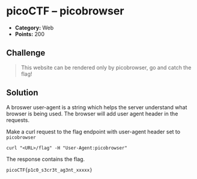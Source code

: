 # picoCTF – picobrowser  

* **Category:** Web
* **Points:** 200

## Challenge

> This website can be rendered only by picobrowser, go and catch the flag! 

## Solution

A broswer user-agent is a string which helps the server understand what browser is being used. The browser will add user agent header in the requests. 

Make a curl request to the flag endpoint with user-agent header set to `picobrowser`

```
curl "<URL>/flag" -H "User-Agent:picobrowser"
```

The response contains the flag.

```
picoCTF{p1c0_s3cr3t_ag3nt_xxxxx}
```
